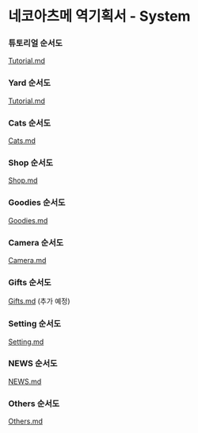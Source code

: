 ﻿# 네코아츠메 역기획서 - System

### 튜토리얼 순서도

[Tutorial.md](https://github.com/JaeWookLim/ReverseProposal_System/blob/master/Tutorial.md)


### Yard 순서도

[Tutorial.md](https://github.com/JaeWookLim/ReverseProposal_System/blob/master/Yard.md)


### Cats 순서도

[Cats.md](https://github.com/JaeWookLim/ReverseProposal_System/blob/master/Cats.md)


### Shop 순서도

[Shop.md](https://github.com/JaeWookLim/ReverseProposal_System/blob/master/Shop.md)


### Goodies 순서도

[Goodies.md](./Goodies.md)


### Camera 순서도

[Camera.md](./Camera.md)


### Gifts 순서도

[Gifts.md](https://github.com/JaeWookLim/ReverseProposal_System/blob/master/Gifts.md)
(추가 예정)


### Setting 순서도

[Setting.md](https://github.com/JaeWookLim/ReverseProposal_System/blob/master/Setting.md)


### NEWS 순서도

[NEWS.md](https://github.com/JaeWookLim/ReverseProposal_System/blob/master/News.md)


### Others 순서도

[Others.md](https://github.com/JaeWookLim/ReverseProposal_System/blob/master/Others.md)
